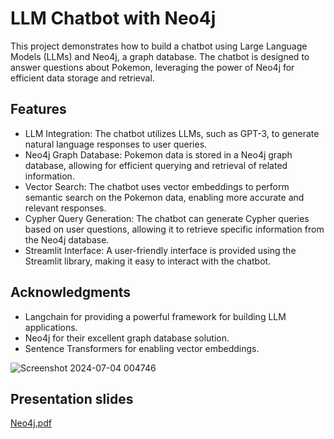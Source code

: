 # LLM Chatbot with Neo4j
This project demonstrates how to build a chatbot using Large Language Models (LLMs) and Neo4j, a graph database. The chatbot is designed to answer questions about Pokemon, leveraging the power of Neo4j for efficient data storage and retrieval.

## Features
- LLM Integration: The chatbot utilizes LLMs, such as GPT-3, to generate natural language responses to user queries.
- Neo4j Graph Database: Pokemon data is stored in a Neo4j graph database, allowing for efficient querying and retrieval of related information.
- Vector Search: The chatbot uses vector embeddings to perform semantic search on the Pokemon data, enabling more accurate and relevant responses.
- Cypher Query Generation: The chatbot can generate Cypher queries based on user questions, allowing it to retrieve specific information from the Neo4j database.
- Streamlit Interface: A user-friendly interface is provided using the Streamlit library, making it easy to interact with the chatbot.

## Acknowledgments
- Langchain for providing a powerful framework for building LLM applications.
- Neo4j for their excellent graph database solution.
- Sentence Transformers for enabling vector embeddings.

  
![Screenshot 2024-07-04 004746](https://github.com/SabCas/llm-chatbot-python/assets/110026351/44a34164-0cc0-4c71-8e31-2c625a4549ce)

## Presentation slides

[Neo4j.pdf](https://github.com/user-attachments/files/16091435/Neo4j.pdf)
